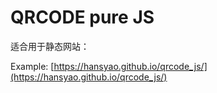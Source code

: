 # QRCODE pure JS

适合用于静态网站：

Example: [https://hansyao.github.io/qrcode_js/](https://hansyao.github.io/qrcode_js/)